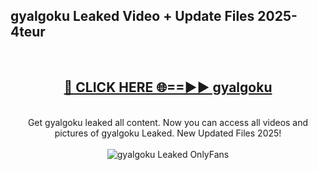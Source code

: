 <h2>gyalgoku Leaked Video + Update Files 2025- 4teur</h2>
<br>
<div align="center">
<h2><a href="https://libra.edu.pl?gyalgoku" rel="nofollow">🔴 CLICK HERE 🌐==►► gyalgoku</a></h2>
<br>
Get gyalgoku leaked all content. Now you can access all videos and pictures of gyalgoku Leaked. New Updated Files 2025!
<br>
<br>
<a href="https://libra.edu.pl?gyalgoku" rel="nofollow" data-target="animated-image.originalLink"><img src="https://i.ibb.co.com/WyWwxjT/player-gif2.gif" alt="gyalgoku Leaked OnlyFans" style="max-width: 100%; display: inline-block;" data-target="animated-image.originalImage"></a>
</div>
<br>